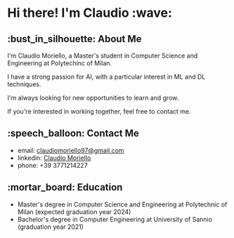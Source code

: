 <h1>Hi there! I'm Claudio :wave:</h1>

<h2>:bust_in_silhouette: About Me</h2>

I'm Claudio Moriello, a Master's student in Computer Science and Engineering at Polytechinc of Milan. 

I have a strong passion for AI, with a particular interest in ML and DL techniques.

I'm always looking for new opportunities to learn and grow. 

If you're interested in working together, feel free to contact me.

<h2>:speech_balloon: Contact Me</h2>

* email: claudiomoriello97@gmail.com
* linkedin: [Claudio Moriello](https://www.linkedin.com/in/claudio-moriello-9308bb165/)
* phone: +39 3771214227

<h2>:mortar_board: Education</h2>

* Master's degree in Computer Science and Engineering at Polytechnic of Milan (expected graduation year 2024)
* Bachelor's degree in Computer Engineering at University of Sannio (graduation year 2021)

